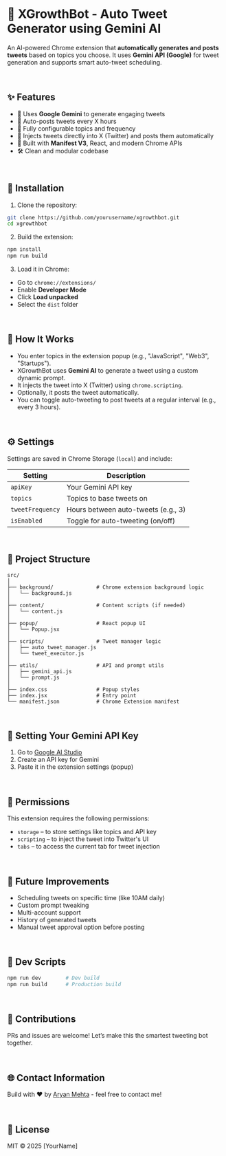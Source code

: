 # 🚀 XGrowthBot - Auto Tweet Generator using Gemini AI

An AI-powered Chrome extension that **automatically generates and posts tweets** based on topics you choose. It uses **Gemini API (Google)** for tweet generation and supports smart auto-tweet scheduling.

<br>

## ✨ Features

- 🧠 Uses **Google Gemini** to generate engaging tweets
- 🔄 Auto-posts tweets every X hours
- 🧵 Fully configurable topics and frequency
- 📌 Injects tweets directly into X (Twitter) and posts them automatically
- 🧪 Built with **Manifest V3**, React, and modern Chrome APIs
- 🛠️ Clean and modular codebase

<br>

## 🔧 Installation

1. Clone the repository:

```bash
git clone https://github.com/yourusername/xgrowthbot.git
cd xgrowthbot
```

2. Build the extension:

```bash
npm install
npm run build
```

3. Load it in Chrome:

- Go to `chrome://extensions/`
- Enable **Developer Mode**
- Click **Load unpacked**
- Select the `dist` folder

<br>

## 🧠 How It Works

- You enter topics in the extension popup (e.g., "JavaScript", "Web3", "Startups").
- XGrowthBot uses **Gemini AI** to generate a tweet using a custom dynamic prompt.
- It injects the tweet into X (Twitter) using `chrome.scripting`.
- Optionally, it posts the tweet automatically.
- You can toggle auto-tweeting to post tweets at a regular interval (e.g., every 3 hours).

<br>

## ⚙️ Settings

Settings are saved in Chrome Storage (`local`) and include:

| Setting          | Description                                |
|------------------|--------------------------------------------|
| `apiKey`         | Your Gemini API key                        |
| `topics`         | Topics to base tweets on                   |
| `tweetFrequency` | Hours between auto-tweets (e.g., 3)        |
| `isEnabled`      | Toggle for auto-tweeting (on/off)          |

<br>

## 📁 Project Structure

```
src/
│
├── background/              # Chrome extension background logic
│   └── background.js
│
├── content/                 # Content scripts (if needed)
│   └── content.js
│
├── popup/                   # React popup UI
│   └── Popup.jsx
│
├── scripts/                 # Tweet manager logic
│   ├── auto_tweet_manager.js
│   └── tweet_executor.js
│
├── utils/                   # API and prompt utils
│   ├── gemini_api.js
│   └── prompt.js
│
├── index.css                # Popup styles
├── index.jsx                # Entry point
└── manifest.json            # Chrome Extension manifest
```

<br>

## 🔑 Setting Your Gemini API Key

1. Go to [Google AI Studio](https://aistudio.google.com/app/apikey)
2. Create an API key for Gemini
3. Paste it in the extension settings (popup)

<br>

## 🚨 Permissions

This extension requires the following permissions:

- `storage` – to store settings like topics and API key
- `scripting` – to inject the tweet into Twitter's UI
- `tabs` – to access the current tab for tweet injection

<br>

## 🚀 Future Improvements

- Scheduling tweets on specific time (like 10AM daily)
- Custom prompt tweaking
- Multi-account support
- History of generated tweets
- Manual tweet approval option before posting

<br>

## 🧪 Dev Scripts

```bash
npm run dev        # Dev build
npm run build      # Production build
```

<br>

## 🙌 Contributions

PRs and issues are welcome! Let’s make this the smartest tweeting bot together.

<br>

## 🌐 Contact Information

Build with ❤️ by [Aryan Mehta](https://aryanmehta.netlify.app/) - feel free to contact me!

<br>

## 📄 License

MIT © 2025 [YourName]

